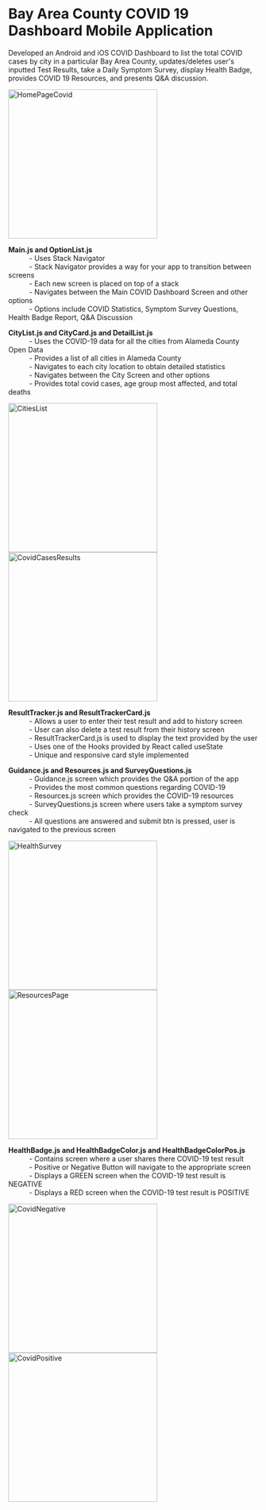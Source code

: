 # Bay Area County COVID 19 Dashboard Mobile Application
Developed an Android and iOS COVID Dashboard to list the total COVID cases by city in a particular Bay Area County, updates/deletes user's inputted Test Results, take a Daily Symptom Survey, display Health Badge, provides COVID 19 Resources, and presents Q&amp;A discussion.

<img src="images/HomePageCovid.png" alt="HomePageCovid" width="300"/>

**Main.js and OptionList.js**     
&emsp;&emsp;&emsp;- Uses Stack Navigator                                                                                                                      
&emsp;&emsp;&emsp;- Stack Navigator provides a way for your app to transition between screens                                                                        
&emsp;&emsp;&emsp;- Each new screen is placed on top of a stack                                                                                                   
&emsp;&emsp;&emsp;- Navigates between the Main COVID Dashboard Screen and other options                                                                           
&emsp;&emsp;&emsp;- Options include COVID Statistics, Symptom Survey Questions, Health Badge Report, Q&A Discussion                                                    

**CityList.js and CityCard.js and DetailList.js**     
&emsp;&emsp;&emsp;- Uses the COVID-19 data for all the cities from Alameda County Open Data                                                                            
&emsp;&emsp;&emsp;- Provides a list of all cities in Alameda County                                                                                                    
&emsp;&emsp;&emsp;- Navigates to each city location to obtain detailed statistics                                                                                       
&emsp;&emsp;&emsp;- Navigates between the City Screen and other options                                                                           
&emsp;&emsp;&emsp;- Provides total covid cases, age group most affected, and total deaths  

<img src="images/CitiesList.png" alt="CitiesList" width="300"/>
<img src="images/CovidCasesResults.png" alt="CovidCasesResults" width="300"/>

**ResultTracker.js and ResultTrackerCard.js**     
&emsp;&emsp;&emsp;- Allows a user to enter their test result and add to history screen                                                                                 
&emsp;&emsp;&emsp;- User can also delete a test result from their history screen                                                                        
&emsp;&emsp;&emsp;- ResultTrackerCard.js is used to display the text provided by the user                                                                               
&emsp;&emsp;&emsp;- Uses one of the Hooks provided by React called useState                                                                       
&emsp;&emsp;&emsp;- Unique and responsive card style implemented                                 

**Guidance.js and Resources.js and SurveyQuestions.js**     
&emsp;&emsp;&emsp;- Guidance.js screen which provides the Q&A portion of the app                                                                               
&emsp;&emsp;&emsp;- Provides the most common questions regarding COVID-19                                                                                               
&emsp;&emsp;&emsp;- Resources.js screen which provides the COVID-19 resources                                                                                     
&emsp;&emsp;&emsp;- SurveyQuestions.js screen where users take a symptom survey check                                                                           
&emsp;&emsp;&emsp;- All questions are answered and submit btn is pressed, user is navigated to the previous screen       

<img src="images/HealthSurvey.png" alt="HealthSurvey" width="300"/>
<img src="images/ResourcesPage.png" alt="ResourcesPage" width="300"/>

**HealthBadge.js and HealthBadgeColor.js and HealthBadgeColorPos.js**     
&emsp;&emsp;&emsp;- Contains screen where a user shares there COVID-19 test result                                                                   
&emsp;&emsp;&emsp;- Positive or Negative Button will navigate to the appropriate screen                                                                                 
&emsp;&emsp;&emsp;- Displays a GREEN screen when the COVID-19 test result is NEGATIVE                                                                                   
&emsp;&emsp;&emsp;- Displays a RED screen when the COVID-19 test result is POSITIVE          

<img src="images/CovidNegative.png" alt="CovidNegative" width="300"/>
<img src="images/CovidPositive.png" alt="CovidPositive" width="300"/>

